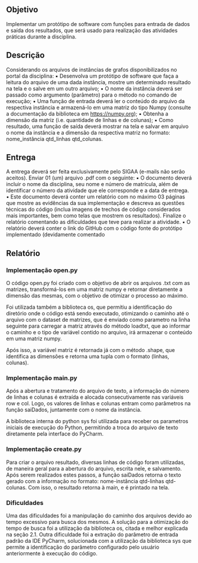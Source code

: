 ## Objetivo

Implementar um protótipo de software com funções para entrada de dados e saída dos
resultados, que será usado para realização das atividades práticas durante a disciplina.

## Descrição

Considerando os arquivos de instâncias de grafos disponibilizados no portal da disciplina:
  ▪ Desenvolva um protótipo de software que faça a leitura do arquivo de uma dada instância,
  mostre um determinado resultado na tela e o salve em um outro arquivo;
  ▪ O nome da instância deverá ser passado como argumento (parâmetro) para o método no
  comando de execução;
  ▪ Uma função de entrada deverá ler o conteúdo do arquivo da respectiva instância e armazená-lo
  em uma matriz do tipo Numpy (consulte a documentação da biblioteca em https://numpy.org);
  ▪ Obtenha a dimensão da matriz (i.e. quantidade de linhas e de colunas);
  ▪ Como resultado, uma função de saída deverá mostrar na tela e salvar em arquivo o nome da
  instância e a dimensão da respectiva matriz no formato: nome_instância qtd_linhas qtd_colunas.
  
## Entrega 

A entrega deverá ser feita exclusivamente pelo SIGAA (e-mails não serão aceitos). Enviar 01
(um) arquivo .pdf com o seguinte:
▪ O documento deverá incluir o nome da disciplina, seu nome e número de matrícula, além de
identificar o número da atividade que ele corresponde e a data de entrega.
▪ Este documento deverá conter um relatório com no máximo 03 páginas que mostre as
evidências da sua implementação e descreva as questões técnicas do código (inclua imagens de
trechos de código considerados mais importantes, bem como telas que mostrem os resultados).
Finalize o relatório comentando as dificuldades que teve para realizar a atividade.
▪ O relatório deverá conter o link do GitHub com o código fonte do protótipo implementado
(devidamente comentado

## Relatório

### Implementação open.py

O código open.py foi criado com o objetivo de abrir os arquivos .txt com as matrizes, transformá-los em uma matriz numpy e retornar diretamente a dimensão das mesmas, com o objetivo de otimizar o processo ao máximo.

Foi utilizada também a biblioteca os, que permitiu a identificação do diretório onde o código está sendo executado, otimizando o caminho até o arquivo com o dataset de matrizes, que é enviado como parametro na linha seguinte para carregar a matriz através do método loadtxt, que ao informar o caminho e o tipo de variável contido no arquivo, irá armazenar o conteúdo em uma matriz numpy.

Após isso, a variável matriz é retornada já com o método .shape, que identifica as dimensões e retorna uma tupla com o formato (linhas, colunas).

### Implementação main.py

Após a abertura e tratamento do arquivo de texto, a informação do número de linhas e colunas é extraída e alocada consecutivamente nas variáveis row e col. Logo, os valores de linhas e colunas entram como parâmetros na função saiDados, juntamente com o nome da instância.

A biblioteca interna do python sys foi utilizada para receber os parametros iniciais de execução do Python, permitindo a troca do arquivo de texto diretamente pela interface do PyCharm.

### Implementação create.py

Para criar o arquivo resultado, diversas linhas de código foram utilizadas, de maneira geral para a abertura do arquivo, escrita nele, e salvamento. Após serem realizados estes passos, a função saiDados retorna o texto gerado com a informação no formato: nome-instância qtd-linhas qtd-colunas. Com isso, o resultado retorna à main, e é printado na tela.

### Dificuldades

Uma das dificuldades foi a manipulação do caminho dos arquivos devido ao tempo excessivo para busca dos mesmos. A solução para a otimização do tempo de busca foi a utilização da biblioteca os, citada e melhor explicada na seção 2.1. Outra dificuldade foi a extração do parâmetro de entrada padrão da IDE PyCharm, solucionada com a utilização da biblioteca sys que permite a identificação do parâmetro configurado pelo usuário anteriormente à execução do código.
